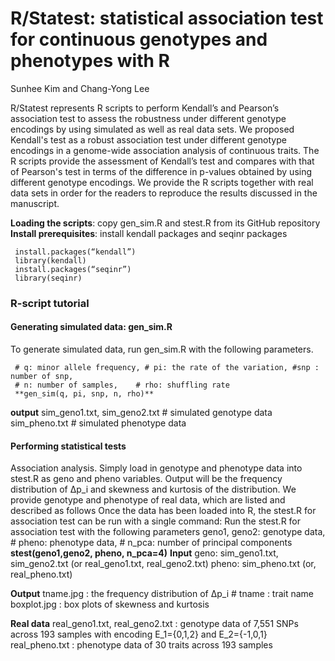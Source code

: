 #  R/Statest: statistical association test for continuous genotypes and phenotypes with R
 
Sunhee Kim and Chang-Yong Lee

R/Statest represents R scripts to perform Kendall’s and Pearson’s association test to assess the robustness under different genotype encodings by using simulated as well as real data sets. 
We proposed Kendall's test as a robust association test under different genotype encodings in a genome-wide association analysis of continuous traits. The R scripts provide the assessment of Kendall’s test and compares with that of Pearson's test in terms of the difference in p-values obtained by using different genotype encodings. We provide the R scripts together with real data sets in order for the readers to reproduce the results discussed in the manuscript.

**Loading the scripts**: copy gen_sim.R and stest.R from its GitHub repository
**Install prerequisites**: install kendall packages and seqinr packages

     install.packages(“kendall”)
     library(kendall)
     install.packages(“seqinr”)
     library(seqinr)


### R-script tutorial
#### Generating simulated data: gen_sim.R
To generate simulated data, run gen_sim.R with the following parameters.

     # q: minor allele frequency, # pi: the rate of the variation, #snp : number of snp, 
     # n: number of samples,	# rho: shuffling rate
     **gen_sim(q, pi, snp, n, rho)**
**output** 
sim_geno1.txt, sim_geno2.txt  # simulated genotype data
sim_pheno.txt  # simulated phenotype data

#### Performing statistical tests 
Association analysis. Simply load in genotype and phenotype data into stest.R as geno and pheno variables. Output will be the frequency distribution of ∆p_i and skewness and kurtosis of the distribution. We provide genotype and phenotype of real data, which are listed and described as follows
Once the data has been loaded into R, the stest.R for association test can be run with a single command:
Run the stest.R for association test with the following parameters
     geno1, geno2: genotype data,	# pheno: phenotype data,	# n_pca: number of principal components
      **stest(geno1,geno2, pheno, n_pca=4)**
**Input** 
geno: sim_geno1.txt, sim_geno2.txt (or real_geno1.txt, real_geno2.txt)
pheno: sim_pheno.txt (or, real_pheno.txt) 

**Output**
tname.jpg : the frequency distribution of ∆p_i   # tname : trait name 
boxplot.jpg : box plots of skewness and kurtosis

**Real data**
real_geno1.txt, real_geno2.txt : genotype data of 7,551 SNPs across 193 samples with encoding E_1={0,1,2} and E_2={-1,0,1} 
real_pheno.txt : phenotype data of 30 traits across 193 samples


